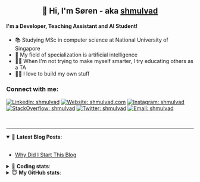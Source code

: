 <h2 align="center">
	👋 Hi, I'm Søren - aka <a href="https://shmulvad.com">shmulvad</a>
</h2>

#### I'm a Developer, Teaching Assistant and AI Student!
- 📚 Studying MSc in computer science at National University of Singapore
- 🧠 My field of specialization is artificial intelligence
- 👨‍🏫 When I'm not trying to make myself smarter, I try educating others as a TA
- 👨‍💻 I love to build my own stuff

### Connect with me:

[![Linkedin: shmulvad](https://img.shields.io/badge/shmulvad-blue?style=flat&logo=Linkedin&logoColor=white)][linkedin]
[![Website: shmulvad.com](https://img.shields.io/badge/shmulvad.com-47CCCC?&style=flat&logo=Google-Chrome&logoColor=white)][website]
[![Instagram: shmulvad](https://img.shields.io/badge/-@shmulvad-purple?style=flat&logo=Instagram&logoColor=white)][instagram]
[![StackOverflow: shmulvad](https://img.shields.io/badge/shmulvad-FE7A16?style=flat&logo=stack-overflow&logoColor=white)][stackOverflow]
[![Twitter: shmulvad](https://img.shields.io/badge/@shmulvad-1ca0f1?style=flat&logo=twitter&logoColor=white)][twitter]
[![Email: shmulvad](https://img.shields.io/badge/shmulvad-D14836?style=flat&logo=gmail&logoColor=white)][mail]

<br />

---

<details open>
 <summary>📕 <b>Latest Blog Posts</b>: </summary>

<br>

<!-- BLOG-POST-LIST:START -->
- [Why Did I Start This Blog](https://shmulvad.com/blog/why-did-start-this-blog)
<!-- BLOG-POST-LIST:END -->

</details>

<!-- --- -->

<details>
 <summary>🤖 <b>Coding stats</b>: </summary>

<br>

<!--START_SECTION:waka-->
**I'm a Night 🦉** 

```text
🌞 Morning    82 commits     ██░░░░░░░░░░░░░░░░░░░░░░░   8.68% 
🌆 Daytime    349 commits    █████████░░░░░░░░░░░░░░░░   36.93% 
🌃 Evening    323 commits    ████████░░░░░░░░░░░░░░░░░   34.18% 
🌙 Night      191 commits    █████░░░░░░░░░░░░░░░░░░░░   20.21%

```


📊 **This Week I Spent My Time On** 

```text
💬 Programming Languages: 
Python                   22 hrs 28 mins      ███████████████░░░░░░░░░░   59.72% 
Other                    5 hrs 2 mins        ███░░░░░░░░░░░░░░░░░░░░░░   13.4% 
HTML                     4 hrs 19 mins       ███░░░░░░░░░░░░░░░░░░░░░░   11.51% 
JavaScript               1 hr 56 mins        █░░░░░░░░░░░░░░░░░░░░░░░░   5.17% 
SQL                      1 hr 27 mins        █░░░░░░░░░░░░░░░░░░░░░░░░   3.89%

🔥 Editors: 
VS Code                  31 hrs 48 mins      █████████████████████░░░░   84.57% 
Zsh                      4 hrs 49 mins       ███░░░░░░░░░░░░░░░░░░░░░░   12.83% 
Sublime Text             58 mins             ░░░░░░░░░░░░░░░░░░░░░░░░░   2.6%

🐱‍💻 Projects: 
overvaagning             14 hrs 35 mins      █████████░░░░░░░░░░░░░░░░   38.79% 
overvaagning-sender      6 hrs 39 mins       ████░░░░░░░░░░░░░░░░░░░░░   17.7% 
ps1                      6 hrs 14 mins       ████░░░░░░░░░░░░░░░░░░░░░   16.58% 
faktanet                 5 hrs 35 mins       ███░░░░░░░░░░░░░░░░░░░░░░   14.86% 
Terminal                 2 hrs 48 mins       █░░░░░░░░░░░░░░░░░░░░░░░░   7.47%

```


 Last Updated on 13/08/2021
<!--END_SECTION:waka-->

</details>

<!-- --- -->

<details>
 <summary>😇 <b>My GitHub stats</b>: </summary>

<br>

<img align="left" alt="shmulvad's Github Stats" src="https://github-readme-stats.vercel.app/api?username=shmulvad&show_icons=true&hide_border=true" />

</details>



[website]: https://shmulvad.com
[twitter]: https://twitter.com/shmulvad
[linkedin]: https://linkedin.com/in/shmulvad
[instagram]: https://instagram.com/shmulvad
[stackOverflow]: https://stackoverflow.com/users/9248793/shmulvad
[mail]: mailto:shmulvad@gmail.com
[github]: https://github.com/shmulvad
